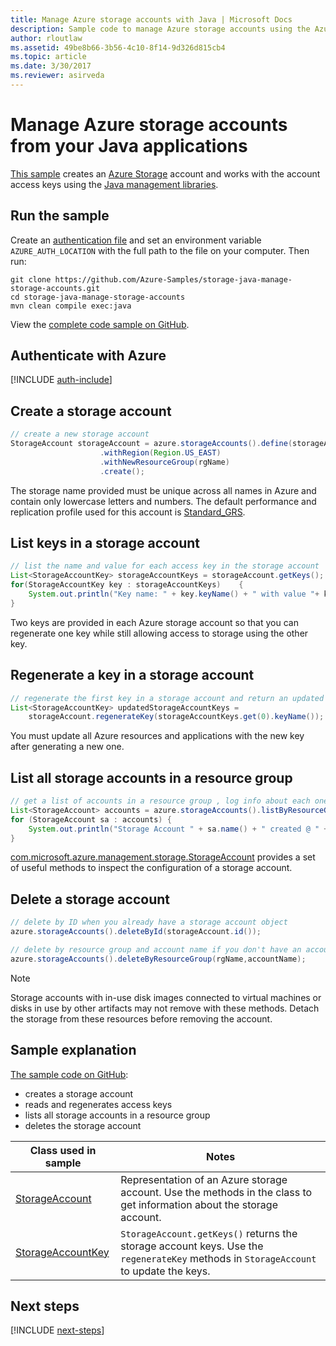 ```yaml
---
title: Manage Azure storage accounts with Java | Microsoft Docs
description: Sample code to manage Azure storage accounts using the Azure SDK for Java
author: rloutlaw
ms.assetid: 49be8b66-3b56-4c10-8f14-9d326d815cb4
ms.topic: article
ms.date: 3/30/2017
ms.reviewer: asirveda
---
```


# Manage Azure storage accounts from your Java applications

[This sample](https://github.com/Azure-Samples/storage-java-manage-storage-accounts) creates an [Azure Storage](https://docs.microsoft.com/azure/storage/storage-introduction) account and works with the account access keys using the [Java management libraries](https://github.com/Azure/azure-sdk-for-java). 

## Run the sample

Create an [authentication file](https://github.com/Azure/azure-sdk-for-java/blob/master/AUTH.md) and set an environment variable `AZURE_AUTH_LOCATION` with the full path to the file on your computer. Then run:

```
git clone https://github.com/Azure-Samples/storage-java-manage-storage-accounts.git
cd storage-java-manage-storage-accounts
mvn clean compile exec:java
```

View the [complete code sample on GitHub](https://github.com/Azure-Samples/storage-java-manage-storage-accounts).

## Authenticate with Azure

[!INCLUDE [auth-include](includes/java-auth-include.md)] 

## Create a storage account

```java
// create a new storage account
StorageAccount storageAccount = azure.storageAccounts().define(storageAccountName)
                    .withRegion(Region.US_EAST)
                    .withNewResourceGroup(rgName)
                    .create();
```

The storage name provided must be unique across all names in Azure and contain only lowercase letters and numbers. The default performance and replication profile used for this account is [Standard_GRS](https://docs.microsoft.com/azure/storage/common/storage-redundancy-grs).

## List keys in a storage account
```java
// list the name and value for each access key in the storage account
List<StorageAccountKey> storageAccountKeys = storageAccount.getKeys();
for(StorageAccountKey key : storageAccountKeys)    {
    System.out.println("Key name: " + key.keyName() + " with value "+ key.value());
}
```

Two keys are provided in each Azure storage account so that you can regenerate one key while still allowing access to storage using the other key.

## Regenerate a key in a storage account

```java
// regenerate the first key in a storage account and return an updated list of keys 
List<StorageAccountKey> updatedStorageAccountKeys =
    storageAccount.regenerateKey(storageAccountKeys.get(0).keyName());
```

You must update all Azure resources and applications with the new key after generating a new one.

## List all storage accounts in a resource group
```java
// get a list of accounts in a resource group , log info about each one
List<StorageAccount> accounts = azure.storageAccounts().listByResourceGroup(rgName);
for (StorageAccount sa : accounts) {
    System.out.println("Storage Account " + sa.name() + " created @ " + sa.creationTime());
}
```

[com.microsoft.azure.management.storage.StorageAccount](https://docs.microsoft.com/java/api/com.microsoft.azure.management.storage._storage_account) provides a set of useful methods to inspect the configuration of a storage account.

## Delete a storage account
```java
// delete by ID when you already have a storage account object
azure.storageAccounts().deleteById(storageAccount.id());

// delete by resource group and account name if you don't have an account object
azure.storageAccounts().deleteByResourceGroup(rgName,accountName);
```

> [!NOTE]
> Storage accounts with in-use disk images connected to virtual machines or disks in use by other artifacts may not remove with these methods. Detach the storage from these resources before removing the account.

## Sample explanation

[The sample code on GitHub](https://github.com/Azure-Samples/storage-java-manage-storage-accounts):

- creates a storage account
- reads and regenerates access keys
- lists all storage accounts in a resource group
- deletes the storage account 

| Class used in sample | Notes
|-------|-------|
| [StorageAccount](https://docs.microsoft.com/java/api/com.microsoft.azure.management.storage._storage_account)  | Representation of an Azure storage account. Use the methods in the class to get information about the storage account.
| [StorageAccountKey](https://docs.microsoft.com/java/api/com.microsoft.azure.management.storage._storage_account_key) | `StorageAccount.getKeys()` returns the storage account keys. Use the `regenerateKey` methods in `StorageAccount` to update the keys.

## Next steps

[!INCLUDE [next-steps](includes/java-next-steps.md)]